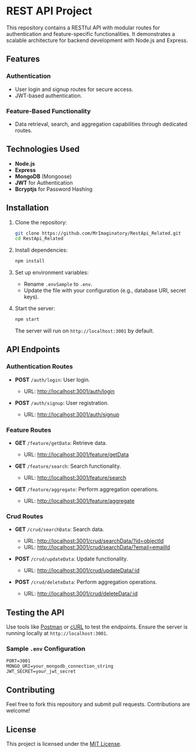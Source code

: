 # REST API Project

This repository contains a RESTful API with modular routes for authentication and feature-specific functionalities. It demonstrates a scalable architecture for backend development with Node.js and Express.

## Features

### Authentication
- User login and signup routes for secure access.
- JWT-based authentication.

### Feature-Based Functionality
- Data retrieval, search, and aggregation capabilities through dedicated routes.

## Technologies Used
- **Node.js**
- **Express**
- **MongoDB** (Mongoose)
- **JWT** for Authentication
- **Bcryptjs** for Password Hashing

## Installation

1. Clone the repository:
   ```bash
   git clone https://github.com/MrImaginatory/RestApi_Related.git
   cd RestApi_Related
   ```

2. Install dependencies:
   ```bash
   npm install
   ```

3. Set up environment variables:
   - Rename `.envSample` to `.env`.
   - Update the file with your configuration (e.g., database URI, secret keys).

4. Start the server:
   ```bash
   npm start
   ```

   The server will run on `http://localhost:3001` by default.

## API Endpoints

### Authentication Routes
- **POST** `/auth/login`: User login.
  - URL: [http://localhost:3001/auth/login](http://localhost:3001/auth/login)

- **POST** `/auth/signup`: User registration.
  - URL: [http://localhost:3001/auth/signup](http://localhost:3001/auth/signup)

### Feature Routes
- **GET** `/feature/getData`: Retrieve data.
  - URL: [http://localhost:3001/feature/getData](http://localhost:3001/feature/getData)

- **GET** `/feature/search`: Search functionality.
  - URL: [http://localhost:3001/feature/search](http://localhost:3001/feature/search)

- **GET** `/feature/aggregate`: Perform aggregation operations.
  - URL: [http://localhost:3001/feature/aggregate](http://localhost:3001/feature/aggregate)

### Crud Routes
- **GET** `/crud/searchData`: Search data.
  - URL: [http://localhost:3001/crud/searchData/?id=objectId](http://localhost:3001/crud/searchData/?id=objectId)
  - URL: [http://localhost:3001/crud/searchData/?email=emailId](http://localhost:3001/crud/searchData/?email=emailId)

- **POST** `/crud/updateData`: Update functionality.
  - URL: [http://localhost:3001/crud/updateData/:id](http://localhost:3001/crud/updateData/:id)

- **POST** `/crud/deleteData`: Perform aggregation operations.
  - URL: [http://localhost:3001/crud/deleteData/:id](http://localhost:3001/crud/deleteData/:id)

## Testing the API

Use tools like [Postman](https://www.postman.com/) or [cURL](https://curl.se/) to test the endpoints. Ensure the server is running locally at `http://localhost:3001`.

### Sample `.env` Configuration
```env
PORT=3001
MONGO_URI=your_mongodb_connection_string
JWT_SECRET=your_jwt_secret
```

## Contributing

Feel free to fork this repository and submit pull requests. Contributions are welcome!

## License

This project is licensed under the [MIT License](LICENSE).
